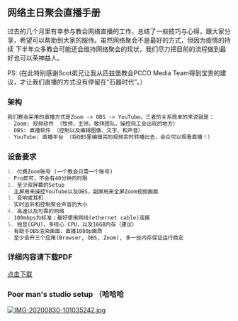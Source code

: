 ## 网络主日聚会直播手册

过去的几个月里有幸参与教会网络直播的工作，总结了一些技巧与心得，跟大家分享，希望可以帮助到大家的服侍。虽然网络聚会不是最好的方式，但因为疫情的持续 下半年众多教会可能还会维持网络聚会的现状，我们尽力把目前的流程做到最好也可以荣神益人。

PS: (在此特别感谢Scot弟兄让我从匹兹堡教会PCCO Media Team得到宝贵的建议，才让我们直播的方式没有停留在“石器时代”。）


### 架构

```markdown
我们教会采用的直播方式是Zoom -> OBS -> YouTube。三者的关系简单的来说就是：
- Zoom: 视频软件 （牧师，主领，敬拜团队，操控同工会出现的地方）
- OBS: 直播软件 （控制以及编辑图像、文字、和声音）
- YouTube: 直播平台 （将OBS里编辑完的视频实时转播出去，会众可以观看直播！）
```


### 设备要求

```markdown
1. 付费Zoom账号 (一个教会只需一个账号)
- Pro即可，不会有40分钟的时限
2. 至少双屏幕的Setup 
- 主屏用来操控YouTube以及OBS，副屏用来全屏Zoom视频画面
3. 音响或耳机
- 实时监听和控制聚会声音的大小
4. 高速以及可靠的网络
- 100mbps为标准；最好使用网线(ethernet cable)连接
5. 独显(GPU)，多核心 CPU，以及16GB内存（建议）
- 有助于OBS渲染画面，直播1080p画质
- 至少会开三个应用(Browser, OBS, Zoom), 多一些内存保证运行稳定
```


### 详细内容请下载PDF
<a href="https://github.com/yellowcowantidote/onlineworshiptips/blob/gh-pages/Zoom%20streaming%20guide.pdf">点击下载</a>

### Poor man's studio setup （哈哈哈
[![IMG-20200830-101035242.jpg](https://i.postimg.cc/Tw3QPZJZ/IMG-20200830-101035242.jpg)](https://postimg.cc/4KjpL2M5)

